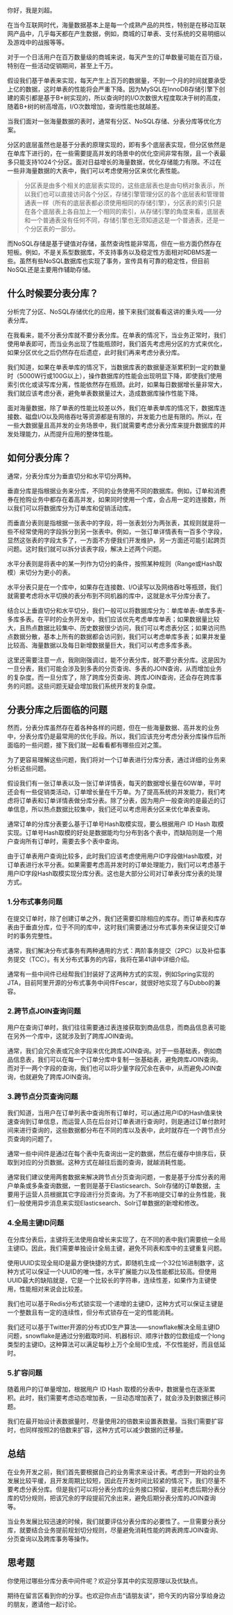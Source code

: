 你好，我是刘超。

在当今互联网时代，海量数据基本上是每一个成熟产品的共性，特别是在移动互联网产品中，几乎每天都在产生数据，例如，商城的订单表、支付系统的交易明细以及游戏中的战报等等。

对于一个日活用户在百万数量级的商城来说，每天产生的订单数量可能在百万级，特别在一些活动促销期间，甚至上千万。

假设我们基于单表来实现，每天产生上百万的数据量，不到一个月的时间就要承受上亿的数据，这时单表的性能将会严重下降。因为MySQL在InnoDB存储引擎下创建的索引都是基于B+树实现的，所以查询时的I/O次数很大程度取决于树的高度，随着B+树的树高增高，I/O次数增加，查询性能也就越差。

当我们面对一张海量数据的表时，通常有分区、NoSQL存储、分表分库等优化方案。

分区的底层虽然也是基于分表的原理实现的，即有多个底层表实现，但分区依然是在单库下进行的，在一些需要提高并发的场景中的优化空间非常有限，且一个表最多只能支持1024个分区。面对日益增长的海量数据，优化存储能力有限。不过在一些非海量数据的大表中，我们可以考虑使用分区来优化表性能。

> 分区表是由多个相关的底层表实现的，这些底层表也是由句柄对象表示，所以我们也可以直接访问各个分区，存储引擎管理分区的各个底层表和管理普通表一样（所有的底层表都必须使用相同的存储引擎），分区表的索引只是在各个底层表上各自加上一个相同的索引，从存储引擎的角度来看，底层表和一个普通表没有任何不同，存储引擎也无须知道这是一个普通表，还是一个分区表的一部分。

而NoSQL存储是基于键值对存储，虽然查询性能非常高，但在一些方面仍然存在短板。例如，不是关系型数据库，不支持事务以及稳定性方面相对RDBMS差一些。虽然有些NoSQL数据库也实现了事务，宣传具有可靠的稳定性，但目前NoSQL还是主要用作辅助存储。

## 什么时候要分表分库？

分析完了分区、NoSQL存储优化的应用，接下来我们就看看这讲的重头戏——分表分库。

在我看来，能不分表分库就不要分表分库。在单表的情况下，当业务正常时，我们使用单表即可，而当业务出现了性能瓶颈时，我们首先考虑用分区的方式来优化，如果分区优化之后仍然存在后遗症，此时我们再来考虑分表分库。

我们知道，如果在单表单库的情况下，当数据库表的数据量逐渐累积到一定的数量时（5000W行或100G以上），操作数据库的性能会出现明显下降，即使我们使用索引优化或读写库分离，性能依然存在瓶颈。此时，如果每日数据增长量非常大，我们就应该考虑分表，避免单表数据量过大，造成数据库操作性能下降。

面对海量数据，除了单表的性能比较差以外，我们在单表单库的情况下，数据库连接数、磁盘I/O以及网络吞吐等资源都是有限的，并发能力也是有限的。所以，在一些大数据量且高并发的业务场景中，我们就需要考虑分表分库来提升数据库的并发处理能力，从而提升应用的整体性能。

## 如何分表分库？

通常，分表分库分为垂直切分和水平切分两种。

垂直分库是指根据业务来分库，不同的业务使用不同的数据库。例如，订单和消费券在抢购业务中都存在着高并发，如果同时使用一个库，会占用一定的连接数，所以我们可以将数据库分为订单库和促销活动库。

而垂直分表则是指根据一张表中的字段，将一张表划分为两张表，其规则就是将一些不经常使用的字段拆分到另一张表中。例如，一张订单详情表有一百多个字段，显然这张表的字段太多了，一方面不方便我们开发维护，另一方面还可能引起跨页问题。这时我们就可以拆分该表字段，解决上述两个问题。

水平分表则是将表中的某一列作为切分的条件，按照某种规则（Range或Hash取模）来切分为更小的表。

水平分表只是在一个库中，如果存在连接数、I/O读写以及网络吞吐等瓶颈，我们就需要考虑将水平切换的表分布到不同机器的库中，这就是水平分库分表了。

结合以上垂直切分和水平切分，我们一般可以将数据库分为：单库单表-单库多表-多库多表。在平时的业务开发中，我们应该优先考虑单库单表；如果数据量比较大，且热点数据比较集中、历史数据很少访问，我们可以考虑表分区；如果访问热点数据分散，基本上所有的数据都会访问到，我们可以考虑单库多表；如果并发量比较高、海量数据以及每日新增数据量巨大，我们可以考虑多库多表。

这里还需要注意一点，我刚刚强调过，能不分表分库，就不要分表分库。这是因为一旦分表，我们可能会涉及到多表的分页查询、多表的JOIN查询，从而增加业务的复杂度。而一旦分库了，除了跨库分页查询、跨库JOIN查询，还会存在跨库事务的问题。这些问题无疑会增加我们系统开发的复杂度。

## 分表分库之后面临的问题

然而，分表分库虽然存在着各种各样的问题，但在一些海量数据、高并发的业务中，分表分库仍是最常用的优化手段。所以，我们应该充分考虑分表分库操作后所面临的一些问题，接下我们就一起看看都有哪些应对之策。

为了更容易理解这些问题，我们将对一个订单表进行分库分表，通过详细的业务来分析这些问题。

假设我们有一张订单表以及一张订单详情表，每天的数据增长量在60W单，平时还会有一些促销类活动，订单增长量在千万单。为了提高系统的并发能力，我们考虑将订单表和订单详情表做分库分表。除了分表，因为用户一般查询的是最近的订单信息，所以热点数据比较集中，我们还可以考虑用表分区来优化单表查询。

通常订单的分库分表要么基于订单号Hash取模实现，要么根据用户 ID Hash 取模实现。订单号Hash取模的好处是数据能均匀分布到各个表中，而缺陷则是一个用户查询所有订单时，需要去多个表中查询。

由于订单表用户查询比较多，此时我们应该考虑使用用户ID字段做Hash取模，对订单表进行水平分表。如果需要考虑高并发时的订单处理能力，我们可以考虑基于用户ID字段Hash取模实现分库分表。这也是大部分公司对订单表分库分表的处理方式。

### 1.分布式事务问题

在提交订单时，除了创建订单之外，我们还需要扣除相应的库存。而订单表和库存表由于垂直分库，位于不同的库中，这时我们需要通过分布式事务来保证提交订单时的事务完整性。

通常，我们解决分布式事务有两种通用的方式：两阶事务提交（2PC）以及补偿事务提交（TCC）。有关分布式事务的内容，我将在第41讲中详细介绍。

通常有一些中间件已经帮我们封装好了这两种方式的实现，例如Spring实现的JTA，目前阿里开源的分布式事务中间件Fescar，就很好地实现了与Dubbo的兼容。

### 2.跨节点JOIN查询问题

用户在查询订单时，我们往往需要通过表连接获取到商品信息，而商品信息表可能在另外一个库中，这就涉及到了跨库JOIN查询。

通常，我们会冗余表或冗余字段来优化跨库JOIN查询。对于一些基础表，例如商品信息表，我们可以在每一个订单分库中复制一张基础表，避免跨库JOIN查询。而对于一两个字段的查询，我们也可以将少量字段冗余在表中，从而避免JOIN查询，也就避免了跨库JOIN查询。

### 3.跨节点分页查询问题

我们知道，当用户在订单列表中查询所有订单时，可以通过用户ID的Hash值来快速查询到订单信息，而运营人员在后台对订单表进行查询时，则是通过订单付款时间来进行查询的，这些数据都分布在不同的库以及表中，此时就存在一个跨节点分页查询的问题了。

通常一些中间件是通过在每个表中先查询出一定的数据，然后在缓存中排序后，获取到对应的分页数据。这种方式在越往后面的查询，就越消耗性能。

通常我们建议使用两套数据来解决跨节点分页查询问题，一套是基于分库分表的用户单条或多条查询数据，一套则是基于Elasticsearch、Solr存储的订单数据，主要用于运营人员根据其它字段进行分页查询。为了不影响提交订单的业务性能，我们一般使用异步消息来实现Elasticsearch、Solr订单数据的新增和修改。

### 4.全局主键ID问题

在分库分表后，主键将无法使用自增长来实现了，在不同的表中我们需要统一全局主键ID。因此，我们需要单独设计全局主键，避免不同表和库中的主键重复问题。

使用UUID实现全局ID是最方便快捷的方式，即随机生成一个32位16进制数字，这种方式可以保证一个UUID的唯一性，水平扩展能力以及性能都比较高。但使用UUID最大的缺陷就是，它是一个比较长的字符串，连续性差，如果作为主键使用，性能相对来说会比较差。

我们也可以基于Redis分布式锁实现一个递增的主键ID，这种方式可以保证主键是一个整数且有一定的连续性，但分布式锁存在一定的性能消耗。

我们还可以基于Twitter开源的分布式ID生产算法——snowflake解决全局主键ID问题，snowflake是通过分别截取时间、机器标识、顺序计数的位数组成一个long类型的主键ID。这种算法可以满足每秒上万个全局ID生成，不仅性能好，而且低延时。

### 5.扩容问题

随着用户的订单量增加，根据用户 ID Hash 取模的分表中，数据量也在逐渐累积。此时，我们需要考虑动态增加表，一旦动态增加表了，就会涉及到数据迁移问题。

我们在最开始设计表数据量时，尽量使用2的倍数来设置表数量。当我们需要扩容时，也同样按照2的倍数来扩容，这种方式可以减少数据的迁移量。

## 总结

在业务开发之前，我们首先要根据自己的业务需求来设计表。考虑到一开始的业务发展比较平缓，且开发周期比较短，因此在开发时间比较紧的情况下，我们尽量不要考虑分表分库。但是我们可以将分表分库的业务接口预留，提前考虑后期分表分库的切分规则，把该冗余的字段提前冗余出来，避免后期分表分库的JOIN查询等。

当业务发展比较迅速的时候，我们就要评估分表分库的必要性了。一旦需要分表分库，就要结合业务提前规划切分规则，尽量避免消耗性能的跨表跨库JOIN查询、分页查询以及跨库事务等操作。

## 思考题

你使用过哪些分库分表中间件呢？欢迎分享其中的实现原理以及优缺点。

期待在留言区看到你的分享。也欢迎你点击“请朋友读”，把今天的内容分享给身边的朋友，邀请他一起讨论。
